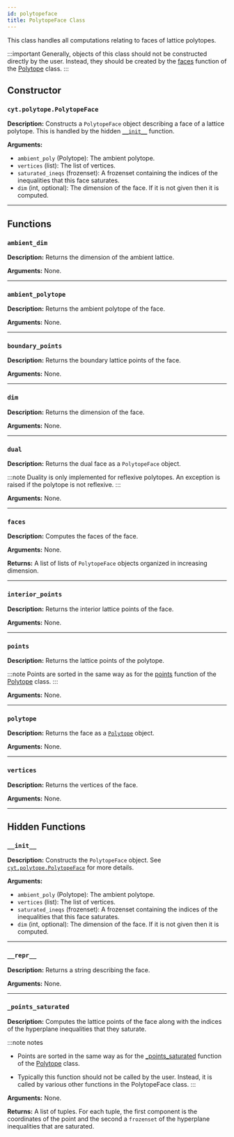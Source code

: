 ```yaml
---
id: polytopeface
title: PolytopeFace Class
---
```


<link
  rel="stylesheet"
  href="https://cdn.jsdelivr.net/npm/katex@0.11.0/dist/katex.min.css"
  integrity="sha384-BdGj8xC2eZkQaxoQ8nSLefg4AV4/AwB3Fj+8SUSo7pnKP6Eoy18liIKTPn9oBYNG"
  crossOrigin="anonymous"
/>

This class handles all computations relating to faces of lattice polytopes.

:::important
Generally, objects of this class should not be constructed directly by the user.
Instead, they should be created by the [faces](./polytope#faces) function of the [Polytope](./polytope) class.
:::

## Constructor

### ```cyt.polytope.PolytopeFace```

**Description:** Constructs a ```PolytopeFace``` object describing a face of a lattice polytope. This is handled by the hidden [```__init__```](#__init__) function.

**Arguments:**
- ```ambient_poly``` (Polytope): The ambient polytope.
- ```vertices``` (list): The list of vertices.
- ```saturated_ineqs``` (frozenset): A frozenset containing the indices of
    the inequalities that this face saturates.
- ```dim``` (int, optional): The dimension of the face. If it is not given then it is
    computed.

-------------------------------------------------------------------------------

## Functions


### ```ambient_dim```

**Description:** Returns the dimension of the ambient lattice.

**Arguments:** None.

-------------------------------------------------------------------------------

### ```ambient_polytope```

**Description:** Returns the ambient polytope of the face.

**Arguments:** None.

-------------------------------------------------------------------------------

### ```boundary_points```

**Description:** Returns the boundary lattice points of the face.

**Arguments:** None.

-------------------------------------------------------------------------------

### ```dim```

**Description:** Returns the dimension of the face.

**Arguments:** None.

-------------------------------------------------------------------------------

### ```dual```

**Description:** Returns the dual face as a ```PolytopeFace``` object.

:::note
Duality is only implemented for reflexive polytopes. An exception is raised if
the polytope is not reflexive.
:::

**Arguments:** None.

-------------------------------------------------------------------------------

### ```faces```

**Description:** Computes the faces of the face.

**Arguments:** None.

**Returns:** A list of lists of ```PolytopeFace``` objects organized in
increasing dimension.

-------------------------------------------------------------------------------

### ```interior_points```

**Description:** Returns the interior lattice points of the face.

**Arguments:** None.

-------------------------------------------------------------------------------

### ```points```

**Description:** Returns the lattice points of the polytope.

:::note
Points are sorted in the same way as for the [points](./polytope#points) function of the [Polytope](./polytope) class.
:::

**Arguments:** None.

-------------------------------------------------------------------------------

### ```polytope```

**Description:** Returns the face as a [```Polytope```](./polytope) object.

**Arguments:** None.

-------------------------------------------------------------------------------

### ```vertices```

**Description:** Returns the vertices of the face.

**Arguments:** None.

-------------------------------------------------------------------------------



## Hidden Functions

### ```__init__```

**Description:** Constructs the ```PolytopeFace``` object. See [```cyt.polytope.PolytopeFace```](#cytpolytopepolytopeface) for more details.

**Arguments:**
- ```ambient_poly``` (Polytope): The ambient polytope.
- ```vertices``` (list): The list of vertices.
- ```saturated_ineqs``` (frozenset): A frozenset containing the indices of
    the inequalities that this face saturates.
- ```dim``` (int, optional): The dimension of the face. If it is not given then it is
    computed.

-------------------------------------------------------------------------------

### ```__repr__```

**Description:** Returns a string describing the face.

**Arguments:** None.

-------------------------------------------------------------------------------

### ```_points_saturated```

**Description:** Computes the lattice points of the face along with the indices of
the hyperplane inequalities that they saturate.

:::note notes
- Points are sorted in the same way as for the [_points_saturated](./polytope#_points_saturated) function of the [Polytope](./polytope) class.

- Typically this function should not be called by the user. Instead, it
is called by various other functions in the PolytopeFace class.
:::

**Arguments:** None.

**Returns:** A list of tuples. For each tuple, the first component is the coordinates of the point and the second a ```frozenset``` of the hyperplane inequalities that are saturated.
